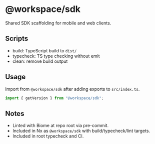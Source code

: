 # @workspace/sdk

Shared SDK scaffolding for mobile and web clients.

## Scripts

- build: TypeScript build to `dist/`
- typecheck: TS type checking without emit
- clean: remove build output

## Usage

Import from `@workspace/sdk` after adding exports to `src/index.ts`.

```ts
import { getVersion } from "@workspace/sdk";
```

## Notes

- Linted with Biome at repo root via pre-commit.
- Included in Nx as `@workspace/sdk` with build/typecheck/lint targets.
- Included in root typecheck and CI.

